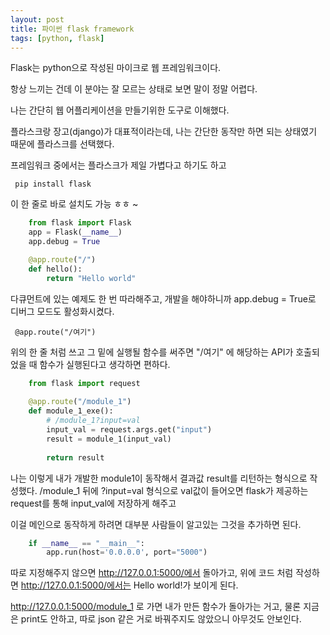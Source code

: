 ```yaml
---
layout: post
title: 파이썬 flask framework
tags: [python, flask]
---
```


Flask는 python으로 작성된 마이크로 웹 프레임워크이다.

항상 느끼는 건데 이 분야는 잘 모르는 상태로 보면 말이 정말 어렵다.

나는 간단히 웹 어플리케이션을 만들기위한 도구로 이해했다.

플라스크랑 장고(django)가 대표적이라는데, 나는 간단한 동작만 하면 되는 상태였기 때문에 플라스크를 선택했다.

프레임워크 중에서는 플라스크가 제일 가볍다고 하기도 하고

<pre>
<code> pip install flask </code>
</pre>
 
이 한 줄로 바로 설치도 가능 ㅎㅎ ~

```python
    from flask import Flask
    app = Flask(__name__)
    app.debug = True

    @app.route("/")
    def hello():
        return "Hello world"
```

다큐먼트에 있는 예제도 한 번 따라해주고,
개발을 해야하니까 app.debug = True로 디버그 모드도 활성화시켰다.

<pre>
<code> @app.route("/여기") </code>
</pre>
위의 한 줄 처럼 쓰고 그 밑에 실행될 함수를 써주면 "/여기" 에 해당하는 API가 호출되었을 때
함수가 실행된다고 생각하면 편하다.

```python
    from flask import request
    
    @app.route("/module_1")
    def module_1_exe():
        # /module_1?input=val
        input_val = request.args.get("input")
        result = module_1(input_val)
        
        return result
```
나는 이렇게 내가 개발한 module1이 동작해서 결과값 result를 리턴하는 형식으로 작성했다.
/module_1 뒤에 ?input=val 형식으로 val값이 들어오면 flask가 제공하는 request를 통해 input_val에 저장하게 해주고

이걸 메인으로 동작하게 하려면 대부분 사람들이 알고있는 그것을 추가하면 된다.

```python
    if __name__ == "__main__":
        app.run(host='0.0.0.0', port="5000")
```

따로 지정해주지 않으면 http://127.0.0.1:5000/에서 돌아가고, 
위에 코드 처럼 작성하면 http://127.0.0.1:5000/에서는 Hello world!가 보이게 된다.

http://127.0.0.1:5000/module_1 로 가면 내가 만든 함수가 돌아가는 거고,
물론 지금은 print도 안하고, 따로 json 같은 거로 바꿔주지도 않았으니 아무것도 안보인다.